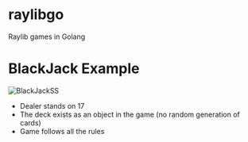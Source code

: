 # raylibgo
Raylib games in Golang

# BlackJack Example
![BlackJackSS](https://github.com/tlain0/raylibgo/assets/101790519/62bb1e1f-8fd1-4c31-bef1-d45f21180674)
- Dealer stands on 17
- The deck exists as an object in the game (no random generation of cards)
- Game follows all the rules
